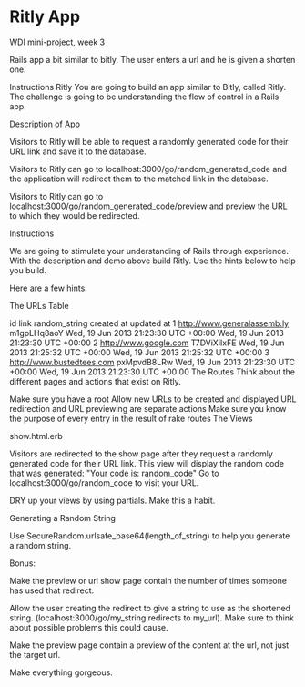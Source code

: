 Ritly App 
=========
WDI mini-project, week 3

Rails app a bit similar to bitly. 
The user enters a url and he is given a shorten one.

Instructions
Ritly
You are going to build an app similar to Bitly, called Ritly. The challenge is going to be understanding the flow of control in a Rails app.

Description of App

Visitors to Ritly will be able to request a randomly generated code for their URL link and save it to the database.

Visitors to Ritly can go to localhost:3000/go/random_generated_code and the application will redirect them to the matched link in the database.

Visitors to Ritly can go to localhost:3000/go/random_generated_code/preview and preview the URL to which they would be redirected.

Instructions

We are going to stimulate your understanding of Rails through experience. With the description and demo above build Ritly. Use the hints below to help you build.

Here are a few hints.

The URLs Table

id  link  random_string created at  updated at
1 http://www.generalassemb.ly m1gpLHq8aoY Wed, 19 Jun 2013 21:23:30 UTC +00:00  Wed, 19 Jun 2013 21:23:30 UTC +00:00
2 http://www.google.com T7DViXiIxFE Wed, 19 Jun 2013 21:25:32 UTC +00:00  Wed, 19 Jun 2013 21:25:32 UTC +00:00
3 http://www.bustedtees.com pxMpvdB8LRw Wed, 19 Jun 2013 21:23:30 UTC +00:00  Wed, 19 Jun 2013 21:23:30 UTC +00:00
The Routes
Think about the different pages and actions that exist on Ritly.

Make sure you have a root
Allow new URLs to be created and displayed
URL redirection and URL previewing are separate actions
Make sure you know the purpose of every entry in the result of rake routes
The Views

show.html.erb

Visitors are redirected to the show page after they request a randomly generated code for their URL link. This view will display the random code that was generated: "Your code is: random_code" Go to localhost:3000/go/random_code to visit your URL.

DRY up your views by using partials. Make this a habit.

Generating a Random String

Use SecureRandom.urlsafe_base64(length_of_string) to help you generate a random string.

Bonus:

Make the preview or url show page contain the number of times someone has used that redirect.

Allow the user creating the redirect to give a string to use as the shortened string. (localhost:3000/go/my_string redirects to my_url). Make sure to think about possible problems this could cause.

Make the preview page contain a preview of the content at the url, not just the target url.

Make everything gorgeous.
